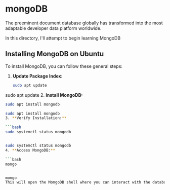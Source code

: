 # mongoDB
The preeminent document database globally has transformed into the most adaptable developer data platform worldwide.


In this directory, I'll attempt to begin learning MongoDB

## Installing MongoDB on Ubuntu

To install MongoDB, you can follow these general steps:

1. **Update Package Index:**

   ```bash
   sudo apt update


sudo apt update
2. **Install MongoDB:** 

   ```bash
   sudo apt install mongodb

sudo apt install mongodb
3. **Verify Installation:**

   ```bash
   sudo systemctl status mongodb


sudo systemctl status mongodb
4. **Access MongoDB:**

   ```bash
   mongo


mongo
This will open the MongoDB shell where you can interact with the database.

